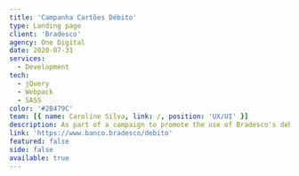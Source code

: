 ```yaml
---
title: 'Campanha Cartões Débito'
type: Landing page
client: 'Bradesco'
agency: One Digital
date: 2020-07-31
services:
  - Development
tech:
  - jQuery
  - Webpack
  - SASS
color: '#2B479C'
team: [{ name: Caroline Silva, link: /, position: 'UX/UI' }]
description: As part of a campaign to promote the use of Bradesco's debit cards, I contributed to the development of a landing page designed to encourage customers to unlock and make transactions using their cards. The landing page was tailored to appeal to Bradesco's target audience and included clear calls-to-action, along with intuitive navigation and an engaging visual design.<br><br>During this project, I leveraged my technical expertise in front-end development to create a seamless user experience, while adhering to the client's branding guidelines. I also implemented effective tracking and analytics tools to monitor user engagement and website performance, including click-through rates and conversion rates.
link: 'https://www.banco.bradesco/debito'
featured: false
side: false
available: true
---
```

